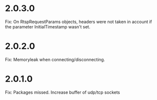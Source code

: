 2.0.3.0
==========================
Fix: On RtspRequestParams objects, headers were not taken in account if the parameter InitialTimestamp wasn't set.

2.0.2.0
==========================
Fix: Memoryleak when connecting/disconnecting.

2.0.1.0
==========================
Fix: Packages missed. Increase buffer of udp/tcp sockets
